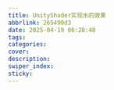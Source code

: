 ```yaml
---
title: UnityShader实现水的效果
abbrlink: 265490d3
date: 2025-04-19 06:28:48
tags:
categories:
cover:
description:
swiper_index:
sticky:
---
```

